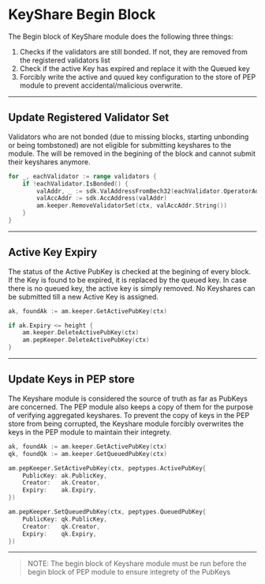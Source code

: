 # KeyShare Begin Block

The Begin block of KeyShare module does the following three things:

1. Checks if the validators are still bonded. If not, they are removed from the registered validators list
2. Check if the active Key has expired and replace it with the Queued key
3. Forcibly write the active and quued key configuration to the store of PEP module to prevent accidental/malicious overwrite.

---

## Update Registered Validator Set

Validators who are not bonded (due to missing blocks, starting unbonding or being tombstoned) are not eligible for submitting keyshares to the module. The will be removed in the begining of the block and cannot submit their keyshares anymore.

```go
for _, eachValidator := range validators {
    if !eachValidator.IsBonded() {
        valAddr, _ := sdk.ValAddressFromBech32(eachValidator.OperatorAddress)
        valAccAddr := sdk.AccAddress(valAddr)
        am.keeper.RemoveValidatorSet(ctx, valAccAddr.String())
    }
}
```

---

## Active Key Expiry

The status of the Active PubKey is checked at the begining of every block. If the Key is found to be expired, it is replaced by the queued key. In case there is no queued key, the active key is simply removed. No Keyshares can be submitted till a new Active Key is assigned.

```go
ak, foundAk := am.keeper.GetActivePubKey(ctx)

if ak.Expiry <= height {
    am.keeper.DeleteActivePubKey(ctx)
    am.pepKeeper.DeleteActivePubKey(ctx)
}
```

---

## Update Keys in PEP store

The Keyshare module is considered the source of truth as far as PubKeys are concerned. The PEP module also keeps a copy of them for the purpose of verifying aggregated keyshares. To prevent the copy of keys in the PEP store from being corrupted, the Keyshare module forcibly overwrites the keys in the PEP module to maintain their integrety.

```go
ak, foundAk := am.keeper.GetActivePubKey(ctx)
qk, foundQk := am.keeper.GetQueuedPubKey(ctx)

am.pepKeeper.SetActivePubKey(ctx, peptypes.ActivePubKey{
    PublicKey: ak.PublicKey,
    Creator:   ak.Creator,
    Expiry:    ak.Expiry,
})

am.pepKeeper.SetQueuedPubKey(ctx, peptypes.QueuedPubKey{
    PublicKey: qk.PublicKey,
    Creator:   qk.Creator,
    Expiry:    qk.Expiry,
})
```

---

>NOTE: The begin block of Keyshare module must be run before the begin block of PEP module to ensure integrety of the PubKeys
